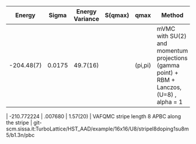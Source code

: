 |       Energy    |  Sigma          | Energy Variance  |  S(qmax)          | qmax             | Method                                                                         | Data repository   |
| ----------------| ----------------| -----------------| ----------------| -----------------| --------------------------------------------------------------------------------| ------------------|
|    -204.48(7) |   0.0175  |   49.7(16)      |                             | (pi,pi)              | mVMC with SU(2) and momentum projections (gamma point) + RBM + Lanczos, (U=8) ,  alpha = 1 |    | 

|  -210.772224 | .007680 |  1.57(20)  |  VAFQMC stripe length 8 APBC along the stripe |  git-scm.sissa.it:TurboLattice/HST_AAD/example/16x16/U8/stripel8doping1su8m5/b1.3n/pbc 
